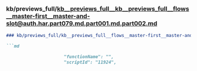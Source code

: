 ### kb/previews_full/kb__previews_full__kb__previews_full__flows__master-first__master-and-slot@auth.har.part079.md.part001.md.part002.md

```md
### kb/previews_full/kb__previews_full__flows__master-first__master-and-slot@auth.har.part079.md.part001.md (part 002)

```md

                      "functionName": "",
                      "scriptId": "11924",
          
```

```

```
